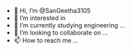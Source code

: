 - 👋 Hi, I’m @SanGeetha3105
- 👀 I’m interested in 
- 🌱 I’m currently studying engineering ...
- 💞️ I’m looking to collaborate on ...
- 📫 How to reach me ...

<!---
SanGeetha3105/SanGeetha3105 is a ✨ special ✨ repository because its `README.md` (this file) appears on your GitHub profile.
You can click the Preview link to take a look at your changes.
--->
